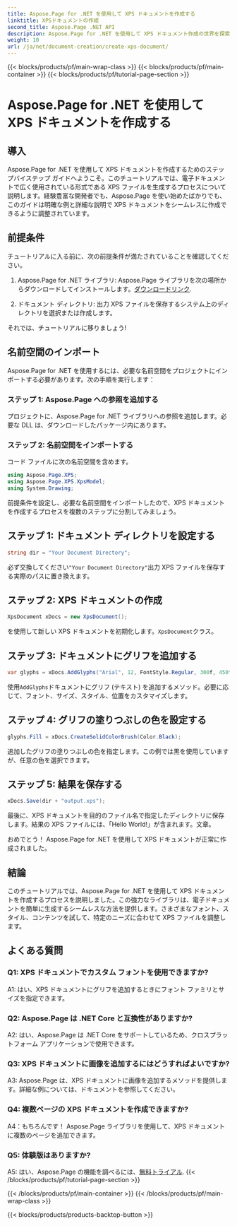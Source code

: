 ```yaml
---
title: Aspose.Page for .NET を使用して XPS ドキュメントを作成する
linktitle: XPSドキュメントの作成
second_title: Aspose.Page .NET API
description: Aspose.Page for .NET を使用して XPS ドキュメント作成の世界を探索してください。ステップバイステップのガイドに従って、電子ドキュメントを簡単に生成します。
weight: 10
url: /ja/net/document-creation/create-xps-document/
---
```


{{< blocks/products/pf/main-wrap-class >}}
{{< blocks/products/pf/main-container >}}
{{< blocks/products/pf/tutorial-page-section >}}

# Aspose.Page for .NET を使用して XPS ドキュメントを作成する

## 導入

Aspose.Page for .NET を使用して XPS ドキュメントを作成するためのステップバイステップ ガイドへようこそ。このチュートリアルでは、電子ドキュメントで広く使用されている形式である XPS ファイルを生成するプロセスについて説明します。経験豊富な開発者でも、Aspose.Page を使い始めたばかりでも、このガイドは明確な例と詳細な説明で XPS ドキュメントをシームレスに作成できるように調整されています。

## 前提条件

チュートリアルに入る前に、次の前提条件が満たされていることを確認してください。

1.  Aspose.Page for .NET ライブラリ: Aspose.Page ライブラリを次の場所からダウンロードしてインストールします。[ダウンロードリンク](https://releases.aspose.com/page/net/).

2. ドキュメント ディレクトリ: 出力 XPS ファイルを保存するシステム上のディレクトリを選択または作成します。

それでは、チュートリアルに移りましょう!

## 名前空間のインポート

Aspose.Page for .NET を使用するには、必要な名前空間をプロジェクトにインポートする必要があります。次の手順を実行します：

### ステップ 1: Aspose.Page への参照を追加する

プロジェクトに、Aspose.Page for .NET ライブラリへの参照を追加します。必要な DLL は、ダウンロードしたパッケージ内にあります。

### ステップ 2: 名前空間をインポートする

コード ファイルに次の名前空間を含めます。

```csharp
using Aspose.Page.XPS;
using Aspose.Page.XPS.XpsModel;
using System.Drawing;
```

前提条件を設定し、必要な名前空間をインポートしたので、XPS ドキュメントを作成するプロセスを複数のステップに分割してみましょう。

## ステップ 1: ドキュメント ディレクトリを設定する

```csharp
string dir = "Your Document Directory";
```

必ず交換してください`"Your Document Directory"`出力 XPS ファイルを保存する実際のパスに置き換えます。

## ステップ 2: XPS ドキュメントの作成

```csharp
XpsDocument xDocs = new XpsDocument();
```

を使用して新しい XPS ドキュメントを初期化します。`XpsDocument`クラス。

## ステップ 3: ドキュメントにグリフを追加する

```csharp
var glyphs = xDocs.AddGlyphs("Arial", 12, FontStyle.Regular, 300f, 450f, "Hello World!");
```

使用`AddGlyphs`ドキュメントにグリフ (テキスト) を追加するメソッド。必要に応じて、フォント、サイズ、スタイル、位置をカスタマイズします。

## ステップ 4: グリフの塗りつぶしの色を設定する

```csharp
glyphs.Fill = xDocs.CreateSolidColorBrush(Color.Black);
```

追加したグリフの塗りつぶしの色を指定します。この例では黒を使用していますが、任意の色を選択できます。

## ステップ 5: 結果を保存する

```csharp
xDocs.Save(dir + "output.xps");
```

最後に、XPS ドキュメントを目的のファイル名で指定したディレクトリに保存します。結果の XPS ファイルには、「Hello World!」が含まれます。文章。

おめでとう！ Aspose.Page for .NET を使用して XPS ドキュメントが正常に作成されました。

## 結論

このチュートリアルでは、Aspose.Page for .NET を使用して XPS ドキュメントを作成するプロセスを説明しました。この強力なライブラリは、電子ドキュメントを簡単に生成するシームレスな方法を提供します。さまざまなフォント、スタイル、コンテンツを試して、特定のニーズに合わせて XPS ファイルを調整します。

## よくある質問

### Q1: XPS ドキュメントでカスタム フォントを使用できますか?

A1: はい、XPS ドキュメントにグリフを追加するときにフォント ファミリとサイズを指定できます。

### Q2: Aspose.Page は .NET Core と互換性がありますか?

A2: はい、Aspose.Page は .NET Core をサポートしているため、クロスプラットフォーム アプリケーションで使用できます。

### Q3: XPS ドキュメントに画像を追加するにはどうすればよいですか?

A3: Aspose.Page は、XPS ドキュメントに画像を追加するメソッドを提供します。詳細な例については、ドキュメントを参照してください。

### Q4: 複数ページの XPS ドキュメントを作成できますか?

A4：もちろんです！ Aspose.Page ライブラリを使用して、XPS ドキュメントに複数のページを追加できます。

### Q5: 体験版はありますか?

 A5: はい、Aspose.Page の機能を調べるには、[無料トライアル](https://releases.aspose.com/).
{{< /blocks/products/pf/tutorial-page-section >}}

{{< /blocks/products/pf/main-container >}}
{{< /blocks/products/pf/main-wrap-class >}}

{{< blocks/products/products-backtop-button >}}

